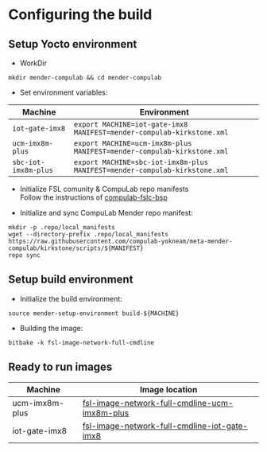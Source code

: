 # Configuring the build

## Setup Yocto environment

* WorkDir
```
mkdir mender-compulab && cd mender-compulab
```
* Set environment variables:

Machine | Environment |
--- | --- |
`iot-gate-imx8`  | `export MACHINE=iot-gate-imx8 MANIFEST=mender-compulab-kirkstone.xml`
`ucm-imx8m-plus` | `export MACHINE=ucm-imx8m-plus MANIFEST=mender-compulab-kirkstone.xml`
`sbc-iot-imx8m-plus` | `export MACHINE=sbc-iot-imx8m-plus MANIFEST=mender-compulab-kirkstone.xml`

* Initialize FSL comunity & CompuLab repo manifests
<br>Follow the instructions of [compulab-fslc-bsp](https://github.com/compulab-yokneam/compulab-fslc-bsp/tree/kirkstone#initialize-repo-manifests)

* Initialize and sync CompuLab Mender repo manifest:
```
mkdir -p .repo/local_manifests
wget --directory-prefix .repo/local_manifests https://raw.githubusercontent.com/compulab-yokneam/meta-mender-compulab/kirkstone/scripts/${MANIFEST}
repo sync
```

## Setup build environment

* Initialize the build environment:
```
source mender-setup-environment build-${MACHINE}
```
* Building the image:
```
bitbake -k fsl-image-network-full-cmdline
```

## Ready to run images

Machine | Image location |
--- | --- |
ucm-imx8m-plus| [fsl-image-network-full-cmdline-ucm-imx8m-plus](https://drive.google.com/drive/folders/16DPTNdd6Xrw4SOaTygpNABTfPQo7dHR7)
iot-gate-imx8| [fsl-image-network-full-cmdline-iot-gate-imx8](https://drive.google.com/drive/folders/1KTiCyZ_ngQwKoH1WikYEhOok-O0_KCcc)
